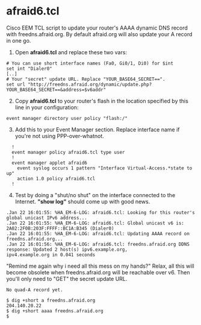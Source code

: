 afraid6.tcl
===========

Cisco EEM TCL script to update your router's AAAA dynamic DNS record with freedns.afraid.org.
By default afraid.org will also update your A record in one go.

1. Open <b>afraid6.tcl</b> and replace these two vars:
```
# You can use short interface names (Fa0, Gi0/1, Di0) for $int
set int "Dialer0"
[..]
# Your "secret" update URL. Replace "YOUR_BASE64_SECRET==".
set url "http://freedns.afraid.org/dynamic/update.php?YOUR_BASE64_SECRET==&address=$v6addr"
```

2. Copy <b>afraid6.tcl</b> to your router's flash in the location specified by this line in your configuration:
```
event manager directory user policy "flash:/"
````

3. Add this to your Event Manager section. Replace interface name if you're not using PPP-over-whatnot.
```
  !
  event manager policy afraid6.tcl type user
  !
  event manager applet afraid6
    event syslog occurs 1 pattern "Interface Virtual-Access.*state to up"
    action 1.0 policy afraid6.tcl
  !
```

4. Test by doing a "shut/no shut" on the interface connected to the Internet. <b>"show log"</b> should come up with good news.
```
.Jan 22 16:01:55: %HA_EM-6-LOG: afraid6.tcl: Looking for this router's global unicast IPv6 address...
.Jan 22 16:01:55: %HA_EM-6-LOG: afraid6.tcl: Global unicast v6 is: 2A02:2F0B:203F:FFFF::BC1A:B345 (Dialer0)
.Jan 22 16:01:55: %HA_EM-6-LOG: afraid6.tcl: Updating AAAA record on freedns.afraid.org...
.Jan 22 16:01:56: %HA_EM-6-LOG: afraid6.tcl: freedns.afraid.org DDNS response: Updated 2 host(s) ipv6.example.org,
ipv4.example.org in 0.041 seconds
```

"Remind me again why i need all this mess on my hands?"
Relax, all this will become obsolete when freedns.afraid.org will be reachable over v6. Then you'll only need to "GET" the secret update URL.

```
No quad-A record yet.

$ dig +short a freedns.afraid.org
204.140.20.22
$ dig +short aaaa freedns.afraid.org
$
```

